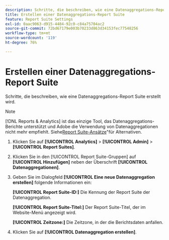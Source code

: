 ```yaml
---
description: Schritte, die beschreiben, wie eine Datenaggregations-Report Suite erstellt wird.
title: Erstellen einer Datenaggregations-Report Suite
feature: Report Suite Settings
exl-id: 0aac9063-d915-4484-92c0-c84a75704ac2
source-git-commit: 72bd67179e003b70233d863d34153fec77548256
workflow-type: tm+mt
source-wordcount: '119'
ht-degree: 76%

---
```


# Erstellen einer Datenaggregations-Report Suite

Schritte, die beschreiben, wie eine Datenaggregations-Report Suite erstellt wird.

>[!NOTE]
>
>[!DNL Reports & Analytics] ist das einzige Tool, das Datenaggregations-Berichte unterstützt und Adobe die Verwendung von Datenaggregationen nicht mehr empfiehlt. Siehe[Report Suite-Ansätze](https://experienceleague.adobe.com/docs/analytics/admin/manage-report-suites/rollup-report-suite.html)&quot;für Alternativen.

1. Klicken Sie auf **[!UICONTROL Analytics]** > **[!UICONTROL Admin]** > **[!UICONTROL Report Suites]**.
1. Klicken Sie in den [!UICONTROL Report Suite-Gruppen] auf **[!UICONTROL Hinzufügen]** neben der Überschrift **[!UICONTROL Datenaggregationen]**.
1. Geben Sie im Dialogfeld **[!UICONTROL Eine neue Datenaggregation erstellen]** folgende Informationen ein:

   **[!UICONTROL Report Suite-ID:]** Die Kennung der Report Suite der Datenaggregation.

   **[!UICONTROL Report Suite-Titel:]** Der Report Suite-Titel, der im Website-Menü angezeigt wird.

   **[!UICONTROL Zeitzone:]** Die Zeitzone, in der die Berichtsdaten anfallen.
1. Klicken Sie auf **[!UICONTROL Datenaggregation erstellen]**.
